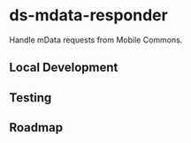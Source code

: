 ds-mdata-responder
==================

Handle mData requests from Mobile Commons.


## Local Development

## Testing

## Roadmap
